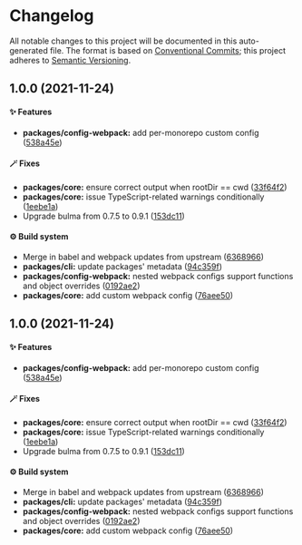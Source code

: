 # Changelog

All notable changes to this project will be documented in this auto-generated
file. The format is based on [Conventional Commits][9]; this project adheres to
[Semantic Versioning][10].

## 1.0.0 (2021-11-24)

#### ✨ Features

- **packages/config-webpack:** add per-monorepo custom config ([538a45e][1])

#### 🪄 Fixes

- **packages/core:** ensure correct output when rootDir == cwd ([33f64f2][2])
- **packages/core:** issue TypeScript-related warnings conditionally
  ([1eebe1a][3])
- Upgrade bulma from 0.7.5 to 0.9.1 ([153dc11][4])

#### ⚙️ Build system

- Merge in babel and webpack updates from upstream ([6368966][5])
- **packages/cli:** update packages' metadata ([94c359f][6])
- **packages/config-webpack:** nested webpack configs support functions and
  object overrides ([0192ae2][7])
- **packages/core:** add custom webpack config ([76aee50][8])

## 1.0.0 (2021-11-24)

#### ✨ Features

- **packages/config-webpack:** add per-monorepo custom config ([538a45e][1])

#### 🪄 Fixes

- **packages/core:** ensure correct output when rootDir == cwd ([33f64f2][2])
- **packages/core:** issue TypeScript-related warnings conditionally
  ([1eebe1a][3])
- Upgrade bulma from 0.7.5 to 0.9.1 ([153dc11][4])

#### ⚙️ Build system

- Merge in babel and webpack updates from upstream ([6368966][5])
- **packages/cli:** update packages' metadata ([94c359f][6])
- **packages/config-webpack:** nested webpack configs support functions and
  object overrides ([0192ae2][7])
- **packages/core:** add custom webpack config ([76aee50][8])

[1]:
  https://github.com/Xunnamius/projector/commit/538a45eb3e79ea0e41afc79ec19fd2d3d49a3338
[2]:
  https://github.com/Xunnamius/projector/commit/33f64f2d04b99c158ff28f4a42e856f26db32599
[3]:
  https://github.com/Xunnamius/projector/commit/1eebe1add3e9ea31a2f70b3097683c85ad9a2212
[4]:
  https://github.com/Xunnamius/projector/commit/153dc114aea4fd79fa67994105d1af956f73a3e5
[5]:
  https://github.com/Xunnamius/projector/commit/636896653f57a4c088388c7cc5d924d66b8b4528
[6]:
  https://github.com/Xunnamius/projector/commit/94c359f8b1b572cc027c077bd4da9f84f8ae3dac
[7]:
  https://github.com/Xunnamius/projector/commit/0192ae2e13334808b41eaab02c9cc016957b265b
[8]:
  https://github.com/Xunnamius/projector/commit/76aee507b6cfd3b00edafe6a287f65615d2900c9
[9]: https://conventionalcommits.org
[10]: https://semver.org
